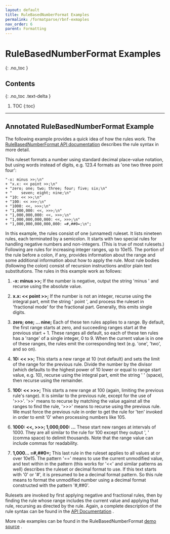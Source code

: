 ```yaml
---
layout: default
title: RuleBasedNumberFormat Examples
permalink: /formatparse/rbnf-exmaples
nav_order: 6
parent: Formatting
---
```

<!--
© 2020 and later: Unicode, Inc. and others.
License & terms of use: http://www.unicode.org/copyright.html
-->

# RuleBasedNumberFormat Examples
{: .no_toc }

## Contents
{: .no_toc .text-delta }

1. TOC
{:toc}

---

## Annotated RuleBasedNumberFormat Example

The following example provides a quick idea of how the rules work. The
[RuleBasedNumberFormat API
documentation](https://unicode-org.github.io/icu-docs/apidoc/released/icu4c/classRuleBasedNumberFormat.html)
describes the rule syntax in more detail.

This ruleset formats a number using standard decimal place-value notation, but
using words instead of digits, e.g. 123.4 formats as 'one two three point four':

```
"-x: minus >>;\n"
+ "x.x: << point >>;\n"
+ "zero; one; two; three; four; five; six;\n"
+ "    seven; eight; nine;\n"
+ "10: << >>;\n"
+ "100: << >>>;\n"
+ "1000: <<, >>>;\n"
+ "1,000,000: <<, >>>;\n"
+ "1,000,000,000: <<, >>>;\n"
+ "1,000,000,000,000: <<, >>>;\n"
+ "1,000,000,000,000,000: =#,##0=;\n";
```

In this example, the rules consist of one (unnamed) ruleset. It lists nineteen
rules, each terminated by a semicolon. It starts with two special rules for
handling negative numbers and non-integers. (This is true of most rulesets.)
Following are rules for increasing integer ranges, up to 10e15. The portion of
the rule before a colon, if any, provides information about the range and some
additional information about how to apply the rule. Most rule bodies (following
the colon) consist of recursion instructions and/or plain text substitutions.
The rules in this example work as follows:

1.  **-x: minus >>;**
    If the number is negative, output the string 'minus ' and recurse using the
    absolute value.

2.  **x.x: << point >>;**
    If the number is not an integer, recurse using the integral part, emit the
    string ' point ', and process the ruleset in 'fractional mode' for the
    fractional part. Generally, this emits single digits.

3.  **zero; one; ... nine;**
    Each of these ten rules applies to a range. By default, the first range
    starts at zero, and succeeding ranges start at the previous start + 1. These
    ranges all default, so each of these ten rules has a 'range' of a single
    integer, 0 to 9. When the current value is in one of these ranges, the rules
    emit the corresponding text (e.g. 'one', 'two', and so on).

4.  **10: << >>;**
    This starts a new range at 10 (not default) and sets the limit of the range
    for the previous rule. Divide the number by the divisor (which defaults to
    the highest power of 10 lower or equal to range start value, e.g. 10),
    recurse using the integral part, emit the string ' ' (space), then recurse
    using the remainder.

5.  **100: << >>>;**
    This starts a new range at 100 (again, limiting the previous rule's range).
    It is similar to the previous rule, except for the use of '>>>'. '>>' means
    to recurse by matching the value against all the ranges to find the rule,
    '>>>' means to recurse using the previous rule. We must force the previous
    rule in order to get the rule for 'ten' invoked in order to emit '0' when
    processing numbers like 105.

6.  **1000: <<, >>>; 1,000,000: ...**
    These start new ranges at intervals of 1000. They are all similar to the
    rule for 100 except they output ', ' (comma space) to delimit thousands.
    Note that the range value can include commas for readability.

7.  **1,000... =#,##0=;**
    This last rule in the ruleset applies to all values at or over 10e15. The
    pattern '==' means to use the current unmodified value, and text within in
    the pattern (this works for '<<' and similar patterns as well) describes the
    ruleset or decimal format to use. If this text starts with '0' or '#', it is
    presumed to be a decimal format pattern. So this rule means to format the
    unmodified number using a decimal format constructed with the pattern
    '#,##0'.

Rulesets are invoked by first applying negative and fractional rules, then by
finding the rule whose range includes the current value and applying that rule,
recursing as directed by the rule. Again, a complete description of the rule
syntax can be found in the [API
Documentation](https://unicode-org.github.io/icu-docs/apidoc/released/icu4c/classRuleBasedNumberFormat.html)
.

More rule examples can be found in the RuleBasedNumberFormat [demo
source](https://github.com/unicode-org/icu/blob/master/icu4j/demos/src/com/ibm/icu/dev/demo/rbnf/RbnfSampleRuleSets.java)
.

